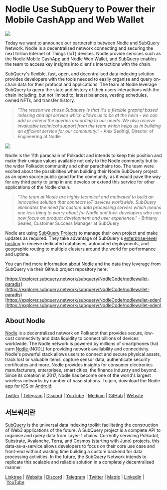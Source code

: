 # Nodle Use SubQuery to Power their Mobile CashApp and Web Wallet

![](https://miro.medium.com/max/1400/0*wkP7AaOOKXCma-Mg)

Today we want to announce our partnership between Nodle and SubQuery Network. Nodle is a decentralised network connecting and securing the next trillion Internet of Things (IoT) devices. Nodle provide services such as the Nodle Mobile CashApp and Nodle Web Wallet, and SubQuery enables the team to access key insights into client's interactions with the chain.

SubQuery's flexible, fast, open, and decentralised data indexing solution provides developers with the tools needed to easily organise and query on-chain data for their protocol and applications. The team at Nodle leverage SubQuery to query the state and history of their users interactions with the chain including, but not limited to; latest balances, vesting schedules, owned NFTs, and transfer history.

> _"The reason we chose Subquery is that it's a flexible graphql based indexing and api service which allows us to be at the helm - we can add or extend the queries according to our needs. We also receive invaluable technical support from the team which helps us in building an efficient service for our community."_ - Alex Sedhigi, Director of Engineering at Nodle

![](https://miro.medium.com/max/1400/1*fYulK3dFYvO5GVsAfLIrIg.png)

Nodle is the 11th parachain of Polkadot and intends to keep this position and make their unique values available not only to the Nodle community but to the wider Polkadot community and other parachains too. The team were excited about the possibilities when building their Nodle SubQuery project as an open source public good for the community, as it would pave the way for any third party to jump in and develop or extend this service for other applications of the Nodle chain.

> _"The team at Nodle are highly technical and motivated to build an innovative solution that connects IoT devices worldwide. SubQuery eliminates the need for custom data processing servers which means one less thing to worry about for Nodle and their developers who can now focus on product development and user experience."_ - Brittany Seales, Customer Success Manager at SubQuery

Nodle are using [SubQuery Projects](https://project.subquery.network/) to manage their own project and make updates as required. They take advantage of SubQuery's [enterprise-level hosting](../blogs/20211228-enterprise-hosted.md) to receive dedicated databases, automated deployments, and geographic routing to multiple clusters around the world for performance and uptime.

You can find more information about Nodle and the data they leverage from SubQuery via their Github project repository here:

[https://explorer.subquery.network/subquery/NodleCode/nodlewallet-paradis](https://explorer.subquery.network/subquery/NodleCode/nodlewallet-paradis) [https://explorer.subquery.network/subquery/NodleCode/nodlewallet-eden](https://explorer.subquery.network/subquery/NodleCode/nodlewallet-eden)

## About Nodle

[Nodle](https://www.nodle.com/) is a decentralized network on Polkadot that provides secure, low-cost connectivity and data liquidity to connect billions of devices worldwide. The Nodle network is powered by millions of smartphones that earn [Nodle ](https://cts.businesswire.com/ct/CT?id=smartlink&url=http%3A%2F%2Fnodle.com%2Fproducts%2Fcash_app&esheet=52534956&newsitemid=20211119005287&lan=en-US&anchor=Nodle+Cash&index=3&md5=5457bd08a65a9a32b684370493024ef6)(NODL) for providing network availability and connectivity. Nodle's powerful stack allows users to connect and secure physical assets, track lost or valuable items, capture sensor data, authenticate security certificates and more. Nodle provides insights for consumer electronics manufacturers, enterprises, smart cities, the finance industry and beyond. Since its creation in 2017, Nodle has become one of the world's largest wireless networks by number of base stations. To join, download the Nodle app for [iOS](http://nodle.io/cash) or [Android](http://nodle.io/cash).

[Twitter](http://twitter.com/nodlenetwork) | [Telegram](https://t.me/nodlecommunity) | [Discord](https://discord.gg/N5nTUt8RWJ) | [YouTube](https://www.youtube.com/c/nodle) | [Medium](https://nodle.medium.com/) | [GitHub](https://github.com/NodleCode) | [Website](https://www.nodle.com/)

## 서브쿼리란

[SubQuery](https://subquery.network/) is the universal data indexing toolkit facilitating the construction of Web3 applications of the future. A SubQuery project is a complete API to organise and query data from Layer-1 chains. Currently servicing Polkadot, Substrate, Avalanche, Terra, and Cosmos (starting with Juno) projects, this data-as-a-service allows developers to focus on their core use case and front-end without wasting time building a custom backend for data processing activities. In the future, the SubQuery Network intends to replicate this scalable and reliable solution in a completely decentralised manner.

​​[Linktree](https://linktr.ee/subquerynetwork) | [Website](https://subquery.network/) | [Discord](https://discord.com/invite/78zg8aBSMG) | [Telegram](https://t.me/subquerynetwork) | [Twitter](https://twitter.com/subquerynetwork) | [Matrix](https://matrix.to/#/#subquery:matrix.org) | [LinkedIn](https://www.linkedin.com/company/subquery) | [YouTube](https://www.youtube.com/channel/UCi1a6NUUjegcLHDFLr7CqLw)
